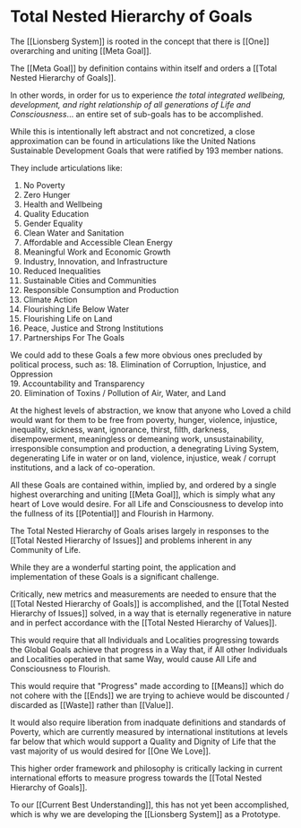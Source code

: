 # Total Nested Hierarchy of Goals
The [[Lionsberg System]] is rooted in the concept that there is [[One]] overarching and uniting [[Meta Goal]]. 

The [[Meta Goal]] by definition contains within itself and orders a [[Total Nested Hierarchy of Goals]]. 

In other words, in order for us to experience _the total integrated wellbeing, development, and right relationship of all generations of Life and Consciousness_... an entire set of sub-goals has to be accomplished. 

While this is intentionally left abstract and not concretized, a close approximation can be found in articulations like the United Nations Sustainable Development Goals that were ratified by 193 member nations. 

They include articulations like: 

1. No Poverty  
2. Zero Hunger  
3. Health and Wellbeing  
4. Quality Education  
5. Gender Equality  
6. Clean Water and Sanitation  
7. Affordable and Accessible Clean Energy  
8. Meaningful Work and Economic Growth 
9. Industry, Innovation, and Infrastructure  
10. Reduced Inequalities  
11. Sustainable Cities and Communities  
12. Responsible Consumption and Production  
13. Climate Action  
14. Flourishing Life Below Water  
15. Flourishing Life on Land  
16. Peace, Justice and Strong Institutions  
17. Partnerships For The Goals  

We could add to these Goals a few more obvious ones precluded by political process, such as: 
18. Elimination of Corruption, Injustice, and Oppression   
19. Accountability and Transparency  
20. Elimination of Toxins / Pollution  of Air, Water, and Land  

At the highest levels of abstraction, we know that anyone who Loved a child would want for them to be free from poverty, hunger, violence, injustice, inequality, sickness, want, ignorance, thirst, filth, darkness, disempowerment, meaningless or demeaning work, unsustainability, irresponsible consumption and production, a denegrating Living System, degenerating Life in water or on land, violence, injustice, weak / corrupt institutions, and a lack of co-operation. 

All these Goals are contained within, implied by, and ordered by a single highest overarching and uniting [[Meta Goal]], which is simply what any heart of Love would desire. For all Life and Consciousness to develop into the fullness of its [[Potential]] and Flourish in Harmony. 

The Total Nested Hierarchy of Goals arises largely in responses to the [[Total Nested Hierarchy of Issues]] and problems inherent in any Community of Life. 

While they are a wonderful starting point, the application and implementation of these Goals is a significant challenge. 

Critically, new metrics and measurements are needed to ensure that the [[Total Nested Hierarchy of Goals]] is accomplished, and the [[Total Nested Hierarchy of Issues]] solved, in a way that is eternally regenerative in nature and in perfect accordance with the [[Total Nested Hierarchy of Values]]. 

This would require that all Individuals and Localities progressing towards the Global Goals achieve that progress in a Way that, if All other Individuals and Localities operated in that same Way, would cause All Life and Consciousness to Flourish. 

This would require that "Progress" made according to [[Means]] which do not cohere with the [[Ends]] we are trying to achieve would be discounted / discarded as [[Waste]] rather than [[Value]]. 

It would also require liberation from inadquate definitions and standards of Poverty, which are currently measured by international institutions at levels far below that which would support a Quality and Dignity of Life that the vast majority of us would desired for [[One We Love]]. 

This higher order framework and philosophy is critically lacking in current international efforts to measure progress towards the [[Total Nested Hierarchy of Goals]].  

To our [[Current Best Understanding]], this has not yet been accomplished, which is why we are developing the [[Lionsberg System]] as a Prototype. 